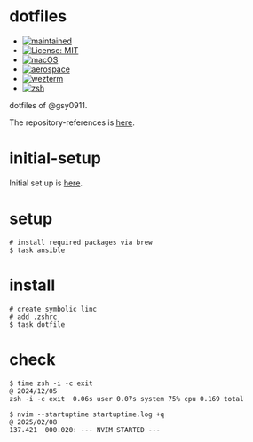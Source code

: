 # dotfiles

- [![maintained](https://img.shields.io/maintenance/yes/2024?label=maintained)](https://github.com/gsy0911/dotfiles/commits/main)
- [![License: MIT](https://img.shields.io/badge/License-MIT-yellow.svg)](https://opensource.org/licenses/MIT)
- [![macOS](https://img.shields.io/badge/macOS_Sequoia-15.3-green.svg)]()
- [![aerospace](https://img.shields.io/badge/window-aerospace-green.svg)]()
- [![wezterm](https://img.shields.io/badge/terminal-wezterm-green.svg)]()
- [![zsh](https://img.shields.io/badge/shell-zsh-green.svg)]()


dotfiles of @gsy0911.

The repository-references is [here](./REFERENCES.md).

# initial-setup

Initial set up is [here](./INITIAL_SETTING.md).

# setup

```shell
# install required packages via brew
$ task ansible
```

# install

```shell
# create symbolic linc
# add .zshrc
$ task dotfile
```

# check

```shell
$ time zsh -i -c exit
@ 2024/12/05
zsh -i -c exit  0.06s user 0.07s system 75% cpu 0.169 total

$ nvim --startuptime startuptime.log +q
@ 2025/02/08
137.421  000.020: --- NVIM STARTED ---
```

